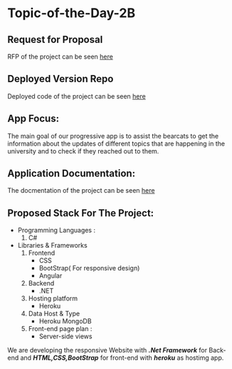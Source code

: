 # Topic-of-the-Day-2B

## Request for Proposal
RFP of the project can be seen [here](https://github.com/Rohitreddz/Topic-of-the-Day/blob/main/rfp.md)

## Deployed Version Repo
Deployed code of the project can be seen [here](https://github.com/NaveenTanuku/TopicDay)

## App Focus:
The main goal of our progressive app is to assist the bearcats to get the information about the updates of different topics that are happening in the university and to check if they reached out to them.

## Application Documentation:
The docmentation of the project can be seen [here](https://naveentanuku.github.io/TopicOfTheDay-doc)

## Proposed Stack For The Project:   
* Programming Languages :   
  1. C#
* Libraries & Frameworks   
  1. Frontend
      * CSS
      * BootStrap( For responsive design)
      * Angular
  2. Backend
      * .NET
  3. Hosting platform
      * Heroku
  4. Data Host & Type
      * Heroku MongoDB
  5. Front-end page plan :
      * Server-side views

We are developing the responsive Website with ***.Net Framework*** for Back-end and ***HTML,CSS,BootStrap*** for front-end with ***heroku*** as hostimg app.

